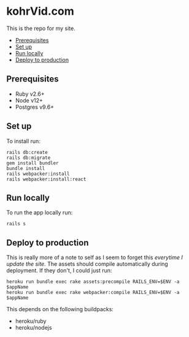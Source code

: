# kohrVid.com

This is the repo for my site.

<!-- vim-markdown-toc GFM -->

* [Prerequisites](#prerequisites)
* [Set up](#set-up)
* [Run locally](#run-locally)
* [Deploy to production](#deploy-to-production)

<!-- vim-markdown-toc -->

## Prerequisites

* Ruby v2.6+
* Node v12+
* Postgres v9.6+


## Set up

To install run:

    rails db:create
    rails db:migrate
    gem install bundler
    bundle install
    rails webpacker:install
    rails webpacker:install:react


## Run locally

To run the app locally run:

    rails s


## Deploy to production

This is really more of a note to self as I seem to forget this _everytime I
update the site._ The assets should compile automatically during deployment. If
they don't, I could just run:

    heroku run bundle exec rake assets:precompile RAILS_ENV=$ENV -a $appName
    heroku run bundle exec rake webpacker:compile RAILS_ENV=$ENV -a $appName


This depends on the following buildpacks:

  * heroku/ruby
  * heroku/nodejs
